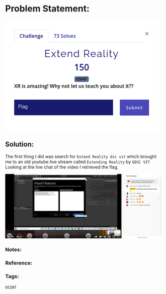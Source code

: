 # Problem Statement:
![q8](https://raw.githubusercontent.com/0x41head/CTF-Writeups/main/src/DeconstruCT.F/OSINT/ExtendReality/ques.png)

## Solution:

The first thing I did was search for `Extend Reality dsc vit` which brought me to an old youtube live stream called `Extending Reality` by `GDSC VIT`
Looking at the live chat of the video I retrieved the flag.

![8](https://raw.githubusercontent.com/0x41head/CTF-Writeups/main/src/DeconstruCT.F/OSINT/ExtendReality/flag.png)


### Notes:
### Reference:
### Tags:
`OSINT` 